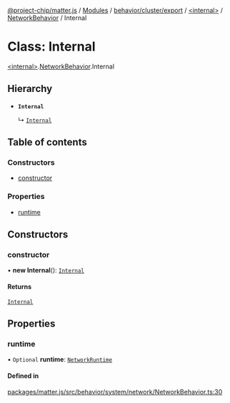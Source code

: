 [@project-chip/matter.js](../README.md) / [Modules](../modules.md) / [behavior/cluster/export](../modules/behavior_cluster_export.md) / [\<internal\>](../modules/behavior_cluster_export._internal_.md) / [NetworkBehavior](../modules/behavior_cluster_export._internal_.NetworkBehavior.md) / Internal

# Class: Internal

[\<internal\>](../modules/behavior_cluster_export._internal_.md).[NetworkBehavior](../modules/behavior_cluster_export._internal_.NetworkBehavior.md).Internal

## Hierarchy

- **`Internal`**

  ↳ [`Internal`](node_export._internal_.NetworkServer.Internal.md)

## Table of contents

### Constructors

- [constructor](behavior_cluster_export._internal_.NetworkBehavior.Internal.md#constructor)

### Properties

- [runtime](behavior_cluster_export._internal_.NetworkBehavior.Internal.md#runtime)

## Constructors

### constructor

• **new Internal**(): [`Internal`](behavior_cluster_export._internal_.NetworkBehavior.Internal.md)

#### Returns

[`Internal`](behavior_cluster_export._internal_.NetworkBehavior.Internal.md)

## Properties

### runtime

• `Optional` **runtime**: [`NetworkRuntime`](behavior_cluster_export._internal_.NetworkRuntime.md)

#### Defined in

[packages/matter.js/src/behavior/system/network/NetworkBehavior.ts:30](https://github.com/project-chip/matter.js/blob/2d9f2165d2672864fda3496a6d0d5f93597f82c6/packages/matter.js/src/behavior/system/network/NetworkBehavior.ts#L30)
